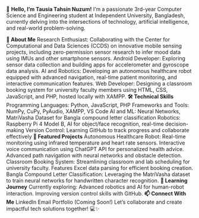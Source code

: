 👋 **Hello, I’m Tausia Tahsin Nuzum!**
I’m a passionate 3rd-year Computer Science and Engineering student at Independent University, Bangladesh, currently delving into the intersections of technology, artificial intelligence, and real-world problem-solving.

**🌟 About Me**
Research Enthusiast: Collaborating with the Center for Computational and Data Sciences (CCDS) on innovative mobile sensing projects, including zero-permission sensor research to infer mood data using IMUs and other smartphone sensors.
Android Developer: Exploring sensor data collection and building apps for accelerometer and gyroscope data analysis.
AI and Robotics:
Developing an autonomous healthcare robot equipped with advanced navigation, real-time patient monitoring, and interactive communication features.
Web Developer: Designing a classroom booking system for university faculty members using HTML, CSS, JavaScript, and PHP, hosted locally with XAMPP.
**🛠️ Technical Skills**
Programming Languages: Python, JavaScript, PHP
Frameworks and Tools: NumPy, CuPy, PyAudio, XAMPP, VS Code
AI and ML: Neural Networks, MatriVasha Dataset for Bangla compound letter classification
Robotics: Raspberry Pi 4 Model B, AI for object/face recognition, real-time decision-making
Version Control: Learning GitHub to track progress and collaborate effectively
**🚀 Featured Projects**
Autonomous Healthcare Robot:
Real-time monitoring using infrared temperature and heart rate sensors.
Interactive voice communication using ChatGPT API for personalized health advice.
Advanced path navigation with neural networks and obstacle detection.
Classroom Booking System:
Streamlining classroom and lab scheduling for university faculty.
Features Excel data parsing for efficient booking creation.
Bangla Compound Letter Classification:
Leveraging the MatriVasha dataset to train neural networks for handwritten character recognition.
**🌱 Learning Journey**
Currently exploring:
Advanced robotics and AI for human-robot interaction.
Improving version control skills with GitHub.
**📫 Connect With Me**
LinkedIn
Email
Portfolio (Coming Soon!)
Let’s collaborate and create impactful tech solutions together! 💻✨
